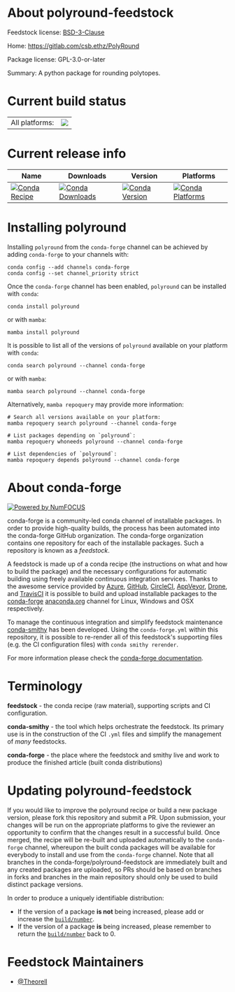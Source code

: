 About polyround-feedstock
=========================

Feedstock license: [BSD-3-Clause](https://github.com/conda-forge/polyround-feedstock/blob/main/LICENSE.txt)

Home: https://gitlab.com/csb.ethz/PolyRound

Package license: GPL-3.0-or-later

Summary: A python package for rounding polytopes.

Current build status
====================


<table><tr><td>All platforms:</td>
    <td>
      <a href="https://dev.azure.com/conda-forge/feedstock-builds/_build/latest?definitionId=18900&branchName=main">
        <img src="https://dev.azure.com/conda-forge/feedstock-builds/_apis/build/status/polyround-feedstock?branchName=main">
      </a>
    </td>
  </tr>
</table>

Current release info
====================

| Name | Downloads | Version | Platforms |
| --- | --- | --- | --- |
| [![Conda Recipe](https://img.shields.io/badge/recipe-polyround-green.svg)](https://anaconda.org/conda-forge/polyround) | [![Conda Downloads](https://img.shields.io/conda/dn/conda-forge/polyround.svg)](https://anaconda.org/conda-forge/polyround) | [![Conda Version](https://img.shields.io/conda/vn/conda-forge/polyround.svg)](https://anaconda.org/conda-forge/polyround) | [![Conda Platforms](https://img.shields.io/conda/pn/conda-forge/polyround.svg)](https://anaconda.org/conda-forge/polyround) |

Installing polyround
====================

Installing `polyround` from the `conda-forge` channel can be achieved by adding `conda-forge` to your channels with:

```
conda config --add channels conda-forge
conda config --set channel_priority strict
```

Once the `conda-forge` channel has been enabled, `polyround` can be installed with `conda`:

```
conda install polyround
```

or with `mamba`:

```
mamba install polyround
```

It is possible to list all of the versions of `polyround` available on your platform with `conda`:

```
conda search polyround --channel conda-forge
```

or with `mamba`:

```
mamba search polyround --channel conda-forge
```

Alternatively, `mamba repoquery` may provide more information:

```
# Search all versions available on your platform:
mamba repoquery search polyround --channel conda-forge

# List packages depending on `polyround`:
mamba repoquery whoneeds polyround --channel conda-forge

# List dependencies of `polyround`:
mamba repoquery depends polyround --channel conda-forge
```


About conda-forge
=================

[![Powered by
NumFOCUS](https://img.shields.io/badge/powered%20by-NumFOCUS-orange.svg?style=flat&colorA=E1523D&colorB=007D8A)](https://numfocus.org)

conda-forge is a community-led conda channel of installable packages.
In order to provide high-quality builds, the process has been automated into the
conda-forge GitHub organization. The conda-forge organization contains one repository
for each of the installable packages. Such a repository is known as a *feedstock*.

A feedstock is made up of a conda recipe (the instructions on what and how to build
the package) and the necessary configurations for automatic building using freely
available continuous integration services. Thanks to the awesome service provided by
[Azure](https://azure.microsoft.com/en-us/services/devops/), [GitHub](https://github.com/),
[CircleCI](https://circleci.com/), [AppVeyor](https://www.appveyor.com/),
[Drone](https://cloud.drone.io/welcome), and [TravisCI](https://travis-ci.com/)
it is possible to build and upload installable packages to the
[conda-forge](https://anaconda.org/conda-forge) [anaconda.org](https://anaconda.org/)
channel for Linux, Windows and OSX respectively.

To manage the continuous integration and simplify feedstock maintenance
[conda-smithy](https://github.com/conda-forge/conda-smithy) has been developed.
Using the ``conda-forge.yml`` within this repository, it is possible to re-render all of
this feedstock's supporting files (e.g. the CI configuration files) with ``conda smithy rerender``.

For more information please check the [conda-forge documentation](https://conda-forge.org/docs/).

Terminology
===========

**feedstock** - the conda recipe (raw material), supporting scripts and CI configuration.

**conda-smithy** - the tool which helps orchestrate the feedstock.
                   Its primary use is in the construction of the CI ``.yml`` files
                   and simplify the management of *many* feedstocks.

**conda-forge** - the place where the feedstock and smithy live and work to
                  produce the finished article (built conda distributions)


Updating polyround-feedstock
============================

If you would like to improve the polyround recipe or build a new
package version, please fork this repository and submit a PR. Upon submission,
your changes will be run on the appropriate platforms to give the reviewer an
opportunity to confirm that the changes result in a successful build. Once
merged, the recipe will be re-built and uploaded automatically to the
`conda-forge` channel, whereupon the built conda packages will be available for
everybody to install and use from the `conda-forge` channel.
Note that all branches in the conda-forge/polyround-feedstock are
immediately built and any created packages are uploaded, so PRs should be based
on branches in forks and branches in the main repository should only be used to
build distinct package versions.

In order to produce a uniquely identifiable distribution:
 * If the version of a package **is not** being increased, please add or increase
   the [``build/number``](https://docs.conda.io/projects/conda-build/en/latest/resources/define-metadata.html#build-number-and-string).
 * If the version of a package **is** being increased, please remember to return
   the [``build/number``](https://docs.conda.io/projects/conda-build/en/latest/resources/define-metadata.html#build-number-and-string)
   back to 0.

Feedstock Maintainers
=====================

* [@Theorell](https://github.com/Theorell/)

